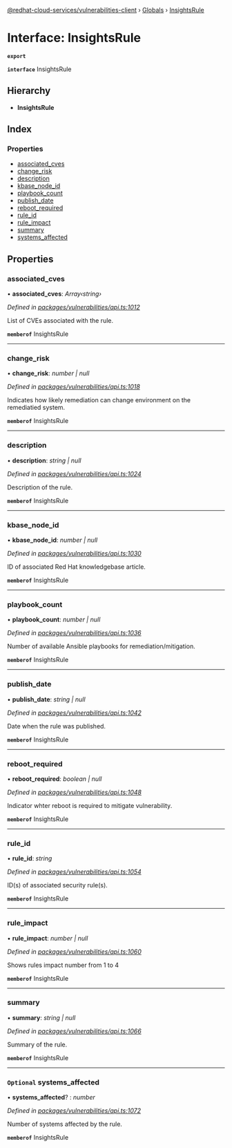 [@redhat-cloud-services/vulnerabilities-client](../README.md) › [Globals](../globals.md) › [InsightsRule](insightsrule.md)

# Interface: InsightsRule

**`export`** 

**`interface`** InsightsRule

## Hierarchy

* **InsightsRule**

## Index

### Properties

* [associated_cves](insightsrule.md#associated_cves)
* [change_risk](insightsrule.md#change_risk)
* [description](insightsrule.md#description)
* [kbase_node_id](insightsrule.md#kbase_node_id)
* [playbook_count](insightsrule.md#playbook_count)
* [publish_date](insightsrule.md#publish_date)
* [reboot_required](insightsrule.md#reboot_required)
* [rule_id](insightsrule.md#rule_id)
* [rule_impact](insightsrule.md#rule_impact)
* [summary](insightsrule.md#summary)
* [systems_affected](insightsrule.md#optional-systems_affected)

## Properties

###  associated_cves

• **associated_cves**: *Array‹string›*

*Defined in [packages/vulnerabilities/api.ts:1012](https://github.com/RedHatInsights/javascript-clients/blob/master/packages/vulnerabilities/api.ts#L1012)*

List of CVEs associated with the rule.

**`memberof`** InsightsRule

___

###  change_risk

• **change_risk**: *number | null*

*Defined in [packages/vulnerabilities/api.ts:1018](https://github.com/RedHatInsights/javascript-clients/blob/master/packages/vulnerabilities/api.ts#L1018)*

Indicates how likely remediation can change environment on the remediatied system.

**`memberof`** InsightsRule

___

###  description

• **description**: *string | null*

*Defined in [packages/vulnerabilities/api.ts:1024](https://github.com/RedHatInsights/javascript-clients/blob/master/packages/vulnerabilities/api.ts#L1024)*

Description of the rule.

**`memberof`** InsightsRule

___

###  kbase_node_id

• **kbase_node_id**: *number | null*

*Defined in [packages/vulnerabilities/api.ts:1030](https://github.com/RedHatInsights/javascript-clients/blob/master/packages/vulnerabilities/api.ts#L1030)*

ID of associated Red Hat knowledgebase article.

**`memberof`** InsightsRule

___

###  playbook_count

• **playbook_count**: *number | null*

*Defined in [packages/vulnerabilities/api.ts:1036](https://github.com/RedHatInsights/javascript-clients/blob/master/packages/vulnerabilities/api.ts#L1036)*

Number of available Ansible playbooks for remediation/mitigation.

**`memberof`** InsightsRule

___

###  publish_date

• **publish_date**: *string | null*

*Defined in [packages/vulnerabilities/api.ts:1042](https://github.com/RedHatInsights/javascript-clients/blob/master/packages/vulnerabilities/api.ts#L1042)*

Date when the rule was published.

**`memberof`** InsightsRule

___

###  reboot_required

• **reboot_required**: *boolean | null*

*Defined in [packages/vulnerabilities/api.ts:1048](https://github.com/RedHatInsights/javascript-clients/blob/master/packages/vulnerabilities/api.ts#L1048)*

Indicator whter reboot is required to mitigate vulnerability.

**`memberof`** InsightsRule

___

###  rule_id

• **rule_id**: *string*

*Defined in [packages/vulnerabilities/api.ts:1054](https://github.com/RedHatInsights/javascript-clients/blob/master/packages/vulnerabilities/api.ts#L1054)*

ID(s) of associated security rule(s).

**`memberof`** InsightsRule

___

###  rule_impact

• **rule_impact**: *number | null*

*Defined in [packages/vulnerabilities/api.ts:1060](https://github.com/RedHatInsights/javascript-clients/blob/master/packages/vulnerabilities/api.ts#L1060)*

Shows rules impact number from 1 to 4

**`memberof`** InsightsRule

___

###  summary

• **summary**: *string | null*

*Defined in [packages/vulnerabilities/api.ts:1066](https://github.com/RedHatInsights/javascript-clients/blob/master/packages/vulnerabilities/api.ts#L1066)*

Summary of the rule.

**`memberof`** InsightsRule

___

### `Optional` systems_affected

• **systems_affected**? : *number*

*Defined in [packages/vulnerabilities/api.ts:1072](https://github.com/RedHatInsights/javascript-clients/blob/master/packages/vulnerabilities/api.ts#L1072)*

Number of systems affected by the rule.

**`memberof`** InsightsRule
